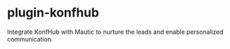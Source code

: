 # plugin-konfhub
Integrate KonfHub with Mautic to nurture the leads and enable personalized communication.

